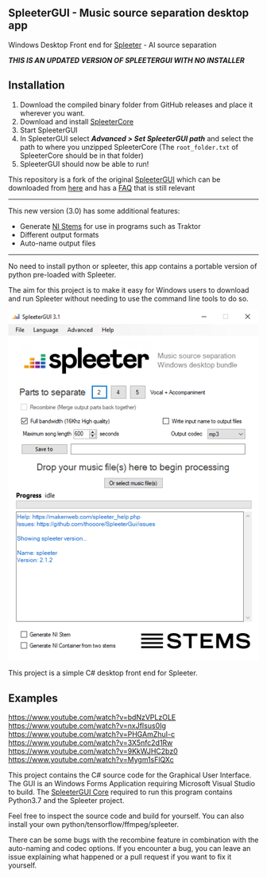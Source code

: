 ## SpleeterGUI - Music source separation desktop app  
Windows Desktop Front end for [Spleeter](https://github.com/deezer/spleeter) - AI source separation 

***THIS IS AN UPDATED VERSION OF SPLEETERGUI WITH NO INSTALLER***

## Installation
1. Download the compiled binary folder from GitHub releases and place it wherever you want.
2. Download and install [SpleeterCore](https://github.com/thooore/SpleeterCore)
3. Start SpleeterGUI
4. In SpleeterGUI select ***Advanced > Set SpleeterGUI path*** and select the path to where you unzipped SpleeterCore (The `root_folder.txt` of SpleeterCore should be in that folder)
5. SpleeterGUI should now be able to run!


This repository is a fork of the original [SpleeterGUI](https://github.com/boy1dr/SpleeterGui/) which can be downloaded from [here](https://makenweb.com/SpleeterGUI) and has a [FAQ](https://makenweb.com/spleeter_help) that is still relevant
   
---
This new version (3.0) has some additional features:
- Generate [NI Stems](https://www.native-instruments.com/en/specials/stems/) for use in programs such as Traktor
- Different output formats
- Auto-name output files

---

No need to install python or spleeter, this app contains a portable version of python pre-loaded with Spleeter.  

The aim for this project is to make it easy for Windows users to download and run Spleeter without needing to use the command line tools to do so.  

![SpleeterGUI_app](./Spleeter_GUI.png)  

This project is a simple C# desktop front end for Spleeter.  

## Examples
https://www.youtube.com/watch?v=bdNzVPLzOLE  
https://www.youtube.com/watch?v=nxJfIsus0Ig  
https://www.youtube.com/watch?v=PHGAmZhuI-c  
https://www.youtube.com/watch?v=3X5nfc2d1Rw  
https://www.youtube.com/watch?v=9KkWJHC2bz0  
https://www.youtube.com/watch?v=Mygm1sFlQXc  

This project contains the C# source code for the Graphical User Interface. The GUI is an Windows Forms Application requiring Microsoft Visual Studio to build.
The [SpleeterGUI Core](https://github.com/thooore/SpleeterCore) required to run this program contains Python3.7 and the Spleeter project.

Feel free to inspect the source code and build for yourself. You can also install your own python/tensorflow/ffmpeg/spleeter.

There can be some bugs with the recombine feature in combination with the auto-naming and codec options. If you encounter a bug, you can leave an issue explaining what happened or a pull request if you want to fix it yourself.
